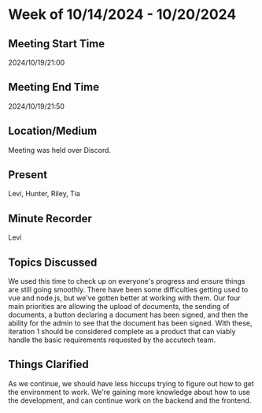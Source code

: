 # Week of 10/14/2024 - 10/20/2024

## Meeting Start Time

2024/10/19/21:00

## Meeting End Time

2024/10/19/21:50

## Location/Medium

Meeting was held over Discord.

## Present

Levi, Hunter, Riley, Tia

## Minute Recorder

Levi

## Topics Discussed

We used this time to check up on everyone's progress and ensure things are still going smoothly. There have been
some difficulties getting used to vue and node.js, but we've gotten better at working with them. Our four main priorities
are allowing the upload of documents, the sending of documents, a button declaring a document has been signed, and then
the ability for the admin to see that the document has been signed. WIth these, iteration 1 should be considered complete
as a product that can viably handle the basic requirements requested by the accutech team.

## Things Clarified

As we continue, we should have less hiccups trying to figure out how to get the environment to work. We're gaining more knowledge
about how to use the development, and can continue work on the backend and the frontend. 
